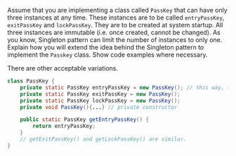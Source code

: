 <Question has-input>

Assume that you are implementing a class called `PassKey` that can have only three instances at any time. These instances are to be called `entryPassKey`, `exitPassKey` and `lockPassKey`. They are to be created at system startup. All three instances are immutable (i.e. once created, cannot be changed). As you know, Singleton pattern can limit the number of instances to only one. Explain how you will extend the idea behind the Singleton pattern to implement the `Passkey` class. Show code examples where necessary.

<div slot="answer">
There are other acceptable variations.

```java
class PassKey {
    private static PassKey entryPassKey = new PassKey(); // this way, the object is created as system startup.
    private static PassKey exitPassKey = new PassKey();
    private static PassKey lockPassKey = new PassKey();
    private void PassKey(){...} // private constructor

    public static PassKey getEntryPassKey() {
        return entryPassKey;
    }
    // getExitPassKey() and getLockPassKey() are similar.
}
```

</div>
</Question>
